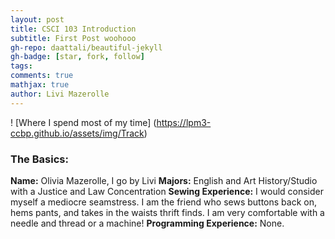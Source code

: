 ```yaml
---
layout: post
title: CSCI 103 Introduction
subtitle: First Post woohooo
gh-repo: daattali/beautiful-jekyll
gh-badge: [star, fork, follow]
tags:
comments: true
mathjax: true
author: Livi Mazerolle
---
```

! [Where I spend most of my time] (https://lpm3-ccbp.github.io/assets/img/Track)
### The Basics:
**Name:** Olivia Mazerolle, I go by Livi
**Majors:** English and Art History/Studio with a Justice and Law Concentration 
**Sewing Experience:** I would consider myself a mediocre seamstress. I am the friend who sews buttons back on, hems pants, and takes in the waists thrift finds. I am very comfortable with a needle and thread or a machine! 
**Programming Experience:** None.
